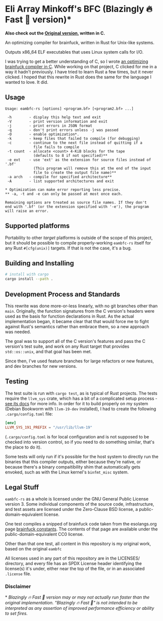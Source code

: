 <!--
SPDX-FileCopyrightText: 2024 Eli Array Minkoff

SPDX-License-Identifier: 0BSD
-->

# Eli Array Minkoff's BFC (Blazingly 🔥 Fast 🚀 version)\*

**Also check out the [Original version](https://github.com/eliminmax/eambfc),
written in C.**

An optimizing compiler for brainfuck, written in Rust for Unix-like systems.

Outputs x86\_64 ELF executables that uses Linux system calls for I/O.

I was trying to get a better understanding of C, so I wrote
[an optimizing brainfuck compiler in C](https://github.com/eliminmax/eambfc).
While working on that project, C clicked for me in a way it hadn't previously.
I have tried to learn Rust a few times, but it never clicked. I hoped that this
rewrite in Rust does the same for the language I wanted to love. It did.

## Usage

```
Usage: eambfc-rs [options] <program.bf> [<program2.bf> ...]

 -h        - display this help text and exit
 -V        - print version information and exit
 -j        - print errors in JSON format
 -q        - don't print errors unless -j was passed
 -O        - enable optimization*.
 -k        - keep files that failed to compile (for debugging)
 -c        - continue to the next file instead of quitting if a
             file fails to compile
 -t count  - allocate <count> 4-KiB blocks for the tape
             (defaults to 8 if not specified)**
 -e ext    - use 'ext' as the extension for source files instead of '.bf'
             (This program will remove this at the end of the input
             file to create the output file name)**
 -a arch   - compile for specified architecture**
 -A        - list supported architectures and exit

* Optimization can make error reporting less precise.
** -a, -t and -e can only be passed at most once each.

Remaining options are treated as source file names. If they don't
end with '.bf' (or the extension specified with '-e'), the program
will raise an error.
```

## Supported platforms

Portability to other *target* platforms is outside of the scope of this project,
but it should be possible to compile properly-working `eambfc-rs` itself for any
Rust `#[cfg(unix)]` targets. If that is not the case, it's a bug.

## Building and Installing

```sh
# install with cargo
cargo install --path .
```

## Development Process and Standards

This rewrite was done more-or-less linearly, with no git branches other than
`main`. Originally, the function signatures from the C version's headers were
used as the basis for function declarations in Rust. As the actual
implementation began, it became clear that that would force me to fight against
Rust's semantics rather than embrace them, so a new approach was needed.

The goal was to support all of the C version's features and pass the C version's
test suite, and work on any Rust target that provides `std::os::unix`, and that
goal has been met.

Since then, I've used feature branches for large refactors or new features, and
dev branches for new versions.

## Testing

The test suite is run with `cargo test`, as is typical of Rust projects. The
tests require the `llvm_sys` crate, which has a bit of a complicated setup
process - [see its docs](https://github.com/tari/llvm-sys.rs#build-requirements)
for more info. In order for it to build properly on my system
(Debian Bookworm with `llvm-19-dev` installed), I had to create the following
`.cargo/config.toml` file:

```toml
[env]
LLVM_SYS_191_PREFIX = "/usr/lib/llvm-19"
```

(`.cargo/config.toml` is for local configuration and is not supposed to be
checked into version control, so if you need to do something similar, that's the
place to do it).

Some tests will only run if it's possible for the host system to directly run
the binaries that this compiler outputs, either because they're native, or
because there's a binary compaitibility shim that automatically gets envoked,
such as with the Linux kernel's `binfmt_misc` system.

## Legal Stuff

`eambfc-rs` as a whole is licensed under the GNU General Public License version
3. Some individual components of the source code, infrastructure, and test
assets are licensed under the Zero-Clause BSD license,
a public-domain-equivalent license.

One test compiles a snipped of brainfuck code taken from the esolangs.org page
[brainfuck constants](https://esolangs.org/wiki/Brainfuck_constants). The
contents of that page are available under the public-domain-equivalent CC0
license.

Other than that one test, all content in this repository is my original work,
based on the original `eambfc`

All licenses used in any part of this repository are in the LICENSES/ directory,
and every file has an SPDX License header identifying the license(s) it's under,
either near the top of the file, or in an associated `.license` file.

### Disclaimer
\* *Blazingly 🔥 Fast 🚀 version may or may not actually run faster than the
original implementation. "Blazingly 🔥 Fast 🚀" is not intended to be
interpreted as any assertion of improved performance efficiency or ability to
set fires.*

